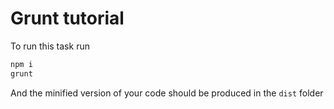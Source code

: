 # Grunt tutorial

To run this task run

```bash
npm i
grunt
```

And the minified version of your code should be produced in the `dist` folder
